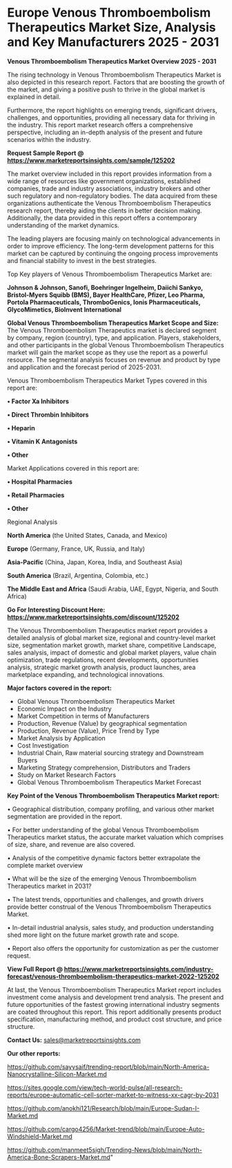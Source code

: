 # Europe Venous Thromboembolism Therapeutics Market Size, Analysis and Key Manufacturers 2025 - 2031

<Strong> Venous Thromboembolism Therapeutics Market Overview 2025 - 2031</strong>

The rising technology in Venous Thromboembolism Therapeutics Market is also depicted in this research report. Factors that are boosting the growth of the market, and giving a positive push to thrive in the global market is explained in detail.

Furthermore, the report highlights on emerging trends, significant drivers, challenges, and opportunities, providing all necessary data for thriving in the industry. This report market research offers a comprehensive perspective, including an in-depth analysis of the present and future scenarios within the industry.

<strong>Request Sample Report @ <a href=https://www.marketreportsinsights.com/sample/125202>https://www.marketreportsinsights.com/sample/125202</a></strong>

The market overview included in this report provides information from a wide range of resources like government organizations, established companies, trade and industry associations, industry brokers and other such regulatory and non-regulatory bodies. The data acquired from these organizations authenticate the Venous Thromboembolism Therapeutics research report, thereby aiding the clients in better decision making. Additionally, the data provided in this report offers a contemporary understanding of the market dynamics.

The leading players are focusing mainly on technological advancements in order to improve efficiency. The long-term development patterns for this market can be captured by continuing the ongoing process improvements and financial stability to invest in the best strategies.

Top Key players of Venous Thromboembolism Therapeutics Market are:

<strong>Johnson & Johnson, Sanofi, Boehringer Ingelheim, Daiichi Sankyo, Bristol-Myers Squibb (BMS), Bayer HealthCare, Pfizer, Leo Pharma, Portola Pharmaceuticals, ThromboGenics, Ionis Pharmaceuticals, GlycoMimetics, BioInvent International</strong>

<strong><b>Global Venous Thromboembolism Therapeutics Market Scope and Size:</b></strong>
The Venous Thromboembolism Therapeutics market is declared segment by company, region (country), type, and application. Players, stakeholders, and other participants in the global Venous Thromboembolism Therapeutics market will gain the market scope as they use the report as a powerful resource. The segmental analysis focuses on revenue and product by type and application and the forecast period of 2025-2031.

Venous Thromboembolism Therapeutics Market Types covered in this report are:

<strong>• Factor Xa Inhibitors

• Direct Thrombin Inhibitors

• Heparin

• Vitamin K Antagonists

• Other</strong>

Market Applications covered in this report are:

<strong>• Hospital Pharmacies

• Retail Pharmacies

• Other</strong> 

Regional Analysis

<strong>North America</strong> (the United States, Canada, and Mexico)

<strong>Europe</strong> (Germany, France, UK, Russia, and Italy)

<strong>Asia-Pacific</strong> (China, Japan, Korea, India, and Southeast Asia)

<strong>South America</strong> (Brazil, Argentina, Colombia, etc.)

<strong>The Middle East and Africa</strong> (Saudi Arabia, UAE, Egypt, Nigeria, and South Africa)

<strong>Go For Interesting Discount Here: <a href=https://www.marketreportsinsights.com/discount/125202>https://www.marketreportsinsights.com/discount/125202</a></strong>

The Venous Thromboembolism Therapeutics market report provides a detailed analysis of global market size, regional and country-level market size, segmentation market growth, market share, competitive Landscape, sales analysis, impact of domestic and global market players, value chain optimization, trade regulations, recent developments, opportunities analysis, strategic market growth analysis, product launches, area marketplace expanding, and technological innovations.

<strong><b>Major factors covered in the report:</b></strong>
<ul>
  <li>Global Venous Thromboembolism Therapeutics Market </li>
  <li>Economic Impact on the Industry</li>
  <li>Market Competition in terms of Manufacturers</li>
  <li>Production, Revenue (Value) by geographical segmentation</li>
  <li>Production, Revenue (Value), Price Trend by Type</li>
  <li>Market Analysis by Application</li>
  <li>Cost Investigation</li>
  <li>Industrial Chain, Raw material sourcing strategy and Downstream Buyers</li>
  <li>Marketing Strategy comprehension, Distributors and Traders</li>
  <li>Study on Market Research Factors</li>
  <li>Global Venous Thromboembolism Therapeutics Market Forecast</li>
</ul>

<strong><b>Key Point of the Venous Thromboembolism Therapeutics Market report:</b></strong>

• Geographical distribution, company profiling, and various other market segmentation are provided in the report.

• For better understanding of the global Venous Thromboembolism Therapeutics market status, the accurate market valuation which comprises of size, share, and revenue are also covered.

• Analysis of the competitive dynamic factors better extrapolate the complete market overview

• What will be the size of the emerging Venous Thromboembolism Therapeutics market in 2031?

• The latest trends, opportunities and challenges, and growth drivers provide better construal of the Venous Thromboembolism Therapeutics Market.

• In-detail industrial analysis, sales study, and production understanding shed more light on the future market growth rate and scope.

• Report also offers the opportunity for customization as per the customer request.

<strong><b>View Full Report @ <a href=https://www.marketreportsinsights.com/industry-forecast/venous-thromboembolism-therapeutics-market-2022-125202>https://www.marketreportsinsights.com/industry-forecast/venous-thromboembolism-therapeutics-market-2022-125202</a></b></strong>


At last, the Venous Thromboembolism Therapeutics Market report includes investment come analysis and development trend analysis. The present and future opportunities of the fastest growing international industry segments are coated throughout this report. This report additionally presents product specification, manufacturing method, and product cost structure, and price structure.

<strong>Contact Us:</strong>
sales@marketreportsinsights.com

<strong>Our other reports:</strong>

<a href=https://github.com/sayysaif/trending-report/blob/main/North-America-Nanocrystalline-Silicon-Market.md>https://github.com/sayysaif/trending-report/blob/main/North-America-Nanocrystalline-Silicon-Market.md</a>

<a href=https://sites.google.com/view/tech-world-pulse/all-research-reports/europe-automatic-cell-sorter-market-to-witness-xx-cagr-by-2031>https://sites.google.com/view/tech-world-pulse/all-research-reports/europe-automatic-cell-sorter-market-to-witness-xx-cagr-by-2031</a>

<a href=https://github.com/anokhi121/Research/blob/main/Europe-Sudan-I-Market.md>https://github.com/anokhi121/Research/blob/main/Europe-Sudan-I-Market.md</a>

<a href=https://github.com/cargo4256/Market-trend/blob/main/Europe-Auto-Windshield-Market.md>https://github.com/cargo4256/Market-trend/blob/main/Europe-Auto-Windshield-Market.md</a>

<a href=https://github.com/manmeet5sigh/Trending-News/blob/main/North-America-Bone-Scrapers-Market.md>https://github.com/manmeet5sigh/Trending-News/blob/main/North-America-Bone-Scrapers-Market.md</a>"
